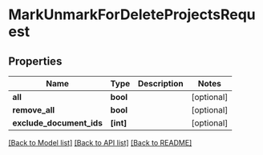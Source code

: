 # MarkUnmarkForDeleteProjectsRequest


## Properties
Name | Type | Description | Notes
------------ | ------------- | ------------- | -------------
**all** | **bool** |  | [optional] 
**remove_all** | **bool** |  | [optional] 
**exclude_document_ids** | **[int]** |  | [optional] 

[[Back to Model list]](../README.md#documentation-for-models) [[Back to API list]](../README.md#documentation-for-api-endpoints) [[Back to README]](../README.md)


